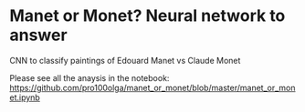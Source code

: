 # Manet or Monet? Neural network to answer

CNN to classify paintings of Edouard Manet vs Claude Monet

Please see all the anaysis in the notebook: https://github.com/pro100olga/manet_or_monet/blob/master/manet_or_monet.ipynb
